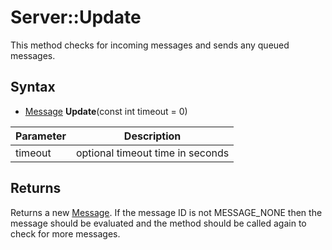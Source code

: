 # Server::Update

This method checks for incoming messages and sends any queued messages.

## Syntax

- [Message](Message.md) **Update**(const int timeout = 0)

| Parameter | Description |
|---|---|
| timeout | optional timeout time in seconds |

## Returns

Returns a new [Message](Message.md). If the message ID is not MESSAGE_NONE then the message should be evaluated and the method should be called again to check for more messages.
